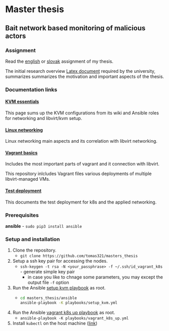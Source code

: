 # Master thesis
## Bait network based monitoring of malicious actors

### Assignment
Read the [english](./docs/initial_research/mt_assignment.md) or [slovak](./docs/initial_research/dp_text_zadania.md) assignment of my thesis.

The initial research overview [Latex document](./docs/initial_research/latex) required by the university, summarizes summarizes the motivation and important aspects of the thesis.

### Documentation links

#### [KVM essentials](./docs/kvm_essentials.md)

This page sums up the KVM configurations from its wiki and Ansible roles for networking and libvirt/kvm setup.

#### [Linux networking](./docs/linux_networking.md)

Linux networking main aspects and its correlation with libvirt networking.

#### [Vagrant basics](./docs/vagrant.md)

Includes the most important parts of vagrant and it connection with libvirt.

This repository inlcludes Vagrant files various deployments of multiple libvirt-managed VMs.

#### [Test deployment](./docs/test_deployment.md)

This documents the test deployment for k8s and the applied networking.

### Prerequisites
**ansible** - `sudo pip3 install ansible`
### Setup and installation

1. Clone the repository.
    - `git clone https://github.com/tomas321/masters_thesis`
2. Setup a ssh key pair for accessing the nodes.
    - `ssh-keygen -t rsa -N <your_passphrase> -f ~/.ssh/id_vagrant_k8s` - generate simple key pair
        - in case you like to chnage some parameters, you may except the output file `-f` option
3. Run the Ansible [setup kvm playbook](./ansible/playbooks/setup_kvm.yml) as root.
    - ```bash
      cd masters_thesis/ansible
      ansible-playbook -K playbooks/setup_kvm.yml
      ```
4. Run the Ansible [vagrant k8s up playbook](./ansible/playbooks/vagrant_k8s_kvm.yml) as root.
    - ```ansible-playbook -K playbooks/vagrant_k8s_up.yml```
5. Install `kubectl` on the host machine ([link](https://kubernetes.io/docs/tasks/tools/install-kubectl/))
